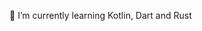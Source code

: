 
<!-- - 🔭 I’m currently working on ... -->
🌱 I’m currently learning Kotlin, Dart and Rust
<!-- - 👯 I’m looking to collaborate on ... -->
<!-- - 🤔 I’m looking for help with ... -->
<!-- - 💬 Ask me about PHP, Java, Kotlin, Android -->
<!-- - 📫 How to reach me: ... -->
<!-- - 😄 Pronouns: ... -->
<!-- - ⚡ Fun fact: ... -->
